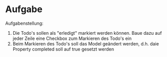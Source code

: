 # Aufgabe

Aufgabenstellung:
1. Die Todo's sollen als "erledigt" markiert werden können. Baue dazu auf jeder Zeile eine Checkbox zum Markieren des Todo's ein
2. Beim Markieren des Todo's soll das Model geändert werden, d.h. daie Property completed soll auf true gesetzt werden
   
   